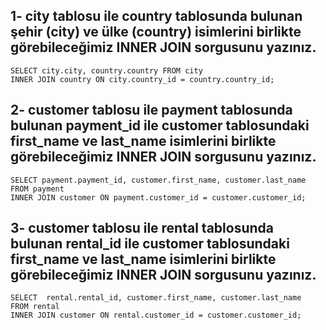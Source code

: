 ## 1- city tablosu ile country tablosunda bulunan şehir (city) ve ülke (country) isimlerini birlikte görebileceğimiz INNER JOIN sorgusunu yazınız.
    SELECT city.city, country.country FROM city
    INNER JOIN country ON city.country_id = country.country_id;



## 2- customer tablosu ile payment tablosunda bulunan payment_id ile customer tablosundaki first_name ve last_name isimlerini birlikte görebileceğimiz INNER JOIN sorgusunu yazınız.
    SELECT payment.payment_id, customer.first_name, customer.last_name FROM payment
    INNER JOIN customer ON payment.customer_id = customer.customer_id;



## 3- customer tablosu ile rental tablosunda bulunan rental_id ile customer tablosundaki first_name ve last_name isimlerini birlikte görebileceğimiz INNER JOIN sorgusunu yazınız.
    SELECT  rental.rental_id, customer.first_name, customer.last_name  FROM rental
    INNER JOIN customer ON rental.customer_id = customer.customer_id;
